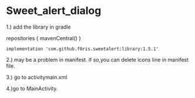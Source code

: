# Sweet_alert_dialog

1.) add the library in gradle

 repositories {
        mavenCentral()
    }
    
    
    implementation 'com.github.f0ris.sweetalert:library:1.5.1'
    
    
2.) may be a problem in manifest. if so,you can delete icons line in manifest file.

3.) go to activitymain.xml

4.)go to MainActivity.
